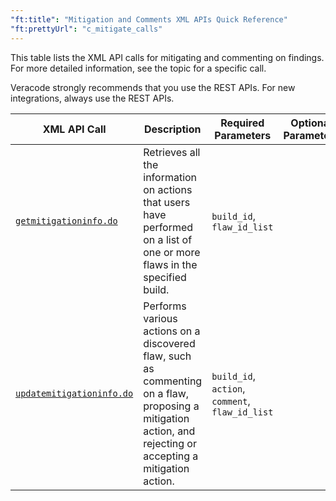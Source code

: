 ```yaml
---
"ft:title": "Mitigation and Comments XML APIs Quick Reference"
"ft:prettyUrl": "c_mitigate_calls"
---
```

This table lists the XML API calls for mitigating and commenting on findings. For more detailed information, see the topic for a specific call.

Veracode strongly recommends that you use the REST APIs. For new integrations, always use the REST APIs.

| XML API Call                                                                              | Description                                                     | Required Parameters                                                                                                                        | Optional Parameters                                                                                                                                                                                                                                                                                                                                                 | Scan Type               | Equivalent REST API Call                                                                                                           |
|-------------------------------------------------------------------------------------------|-----------------------------------------------------------------|--------------------------------------------------------------------------------------------------------------------------------------------|---------------------------------------------------------------------------------------------------------------------------------------------------------------------------------------------------------------------------------------------------------------------------------------------------------------------------------------------------------------------|-------------------------|------------------------------------------------------------------------------------------------------------------------------------|
| [`getmitigationinfo.do`](https://docs.veracode.com/r/r_getmitigationinfo)                   | Retrieves all the information on actions that users have performed on a list of one or more flaws in the specified build.| `build_id`, `flaw_id_list`                                                                                                                 |                                                                                                                                                                                                                                                                                                                                                                     | Static                  | [`GET /appsec/v2/applications/{application_guid}/findings?include_annot=true`](https://docs.veracode.com/r/c_findings_v2_intro) |
| [`updatemitigationinfo.do`](https://docs.veracode.com/r/r_updatemitigationinfo)             | Performs various actions on a discovered flaw, such as commenting on a flaw, proposing a mitigation action, and rejecting or accepting a mitigation action.| `build_id`, `action`, `comment`, `flaw_id_list`                                                                                            |                                                                                                                                                                                                                                                                                                                                                                     | Static                  | [`POST /appsec/v2/applications/{application_guid}/annotations`](https://docs.veracode.com/r/c_rest_annotations_intro)            |
